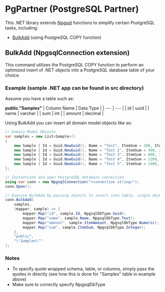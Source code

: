 # PgPartner (PostgreSQL Partner)

This .NET library extends [Npgsql](https://www.npgsql.org/) functions to simplify certain PostgreSQL tasks, including:
 - [BulkAdd](#bulkadd-npgsqlconnection-extension) (using PostgreSQL COPY function)

## BulkAdd (NpgsqlConnection extension)
This command utilizes the PostgreSQL COPY function to perform an optimized insert of .NET objects into a PostgreSQL database table of your choice.

### Example (sample .NET app can be found in src directory)
Assume you have a table such as:

**public."Samples"**
| Column Name | Data Type |
| --- | --- |
| id | uuid |
| name | varchar |
| sum | int |
| amount | decimal |

Using BulkAdd you can insert all domain model objects like so:

```csharp
// Domain Model Objects
var samples = new List<Sample>()
{
    new Sample { Id = Guid.NewGuid(), Name = "Test", ItemSum = 200, ItemAmount = 10 },
    new Sample { Id = Guid.NewGuid(), Name = "Test 2", ItemSum = 400, ItemAmount = 20 },
    new Sample { Id = Guid.NewGuid(), Name = "Test 3", ItemSum = 800, ItemAmount = 30 },
    new Sample { Id = Guid.NewGuid(), Name = "Test 4", ItemSum = 1200, ItemAmount = 40 },
    new Sample { Id = Guid.NewGuid(), Name = "Test 5", ItemSum = 2400, ItemAmount = 50 }
};

// Instantiate and open PostgreSQL database connection
using var conn = new NpgsqlConnection("<connection string>");
conn.Open();

// Execute BulkAdd by passing objects to insert into table, single object mapping, database schema, and database table
conn.BulkAdd(
    samples,
    (mapper, sample) => {
        mapper.Map("id", sample.Id, NpgsqlDbType.Uuid);
        mapper.Map("name", sample.Name, NpgsqlDbType.Text);
        mapper.Map("amount", sample.ItemAmount, NpgsqlDbType.Numeric);
        mapper.Map("sum", sample.ItemSum, NpgsqlDbType.Integer);
    },
    "public",
    "\"Samples\""
);
```

### Notes
- To specify quote wrapped schema, table, or columns, simply pass the quotes in directly (see how this is done for "Samples" table in example above)
- Make sure to correctly specify NpgsqlDbType